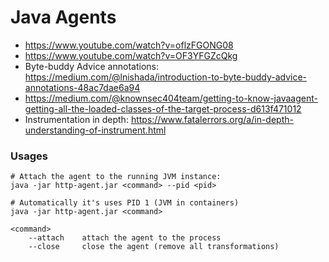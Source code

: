 # Java Agents

- https://www.youtube.com/watch?v=oflzFGONG08
- https://www.youtube.com/watch?v=OF3YFGZcQkg
- Byte-buddy Advice annotations: https://medium.com/@lnishada/introduction-to-byte-buddy-advice-annotations-48ac7dae6a94
- https://medium.com/@knownsec404team/getting-to-know-javaagent-getting-all-the-loaded-classes-of-the-target-process-d613f471012
- Instrumentation in depth: https://www.fatalerrors.org/a/in-depth-understanding-of-instrument.html

### Usages

```
# Attach the agent to the running JVM instance:
java -jar http-agent.jar <command> --pid <pid>

# Automatically it's uses PID 1 (JVM in containers)
java -jar http-agent.jar <command>

<command>
    --attach    attach the agent to the process
    --close     close the agent (remove all transformations)
```